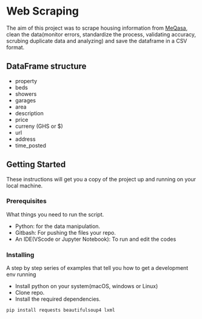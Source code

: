 #  Web Scraping

The aim of this project was to scrape housing information from [MeQasa](https://meqasa.com/), clean the data(monitor errors, standardize the process, validating accuracy, scrubing duplicate data and analyzing) and save the dataframe in a CSV format.

## DataFrame structure
* property
* beds
* showers
* garages
* area
* description
* price
* curreny (GHS or $)
* url 
* address
* time_posted

## Getting Started

These instructions will get you a copy of the project up and running on your local machine.

### Prerequisites

What things you need to run the script.

* Python: for the data manipulation.
* Gitbash: For pushing the files your repo.
* An IDE(VScode or Jupyter Notebook): To run and edit the codes 

### Installing

A step by step series of examples that tell you how to get a development env running

* Install python on your system(macOS, windows or Linux)
* Clone repo.
* Install the required dependencies.
```
pip install requests beautifulsoup4 lxml
```

